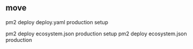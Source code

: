## move

pm2 deploy deploy.yaml production setup 


pm2 deploy ecosystem.json production setup
pm2 deploy ecosystem.json production